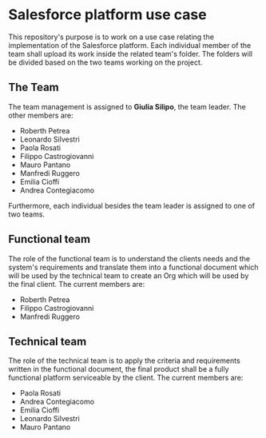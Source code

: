 # Salesforce platform use case 
This repository's purpose is to work on a use case relating the implementation of the Salesforce platform. Each individual member of the team shall
upload its work inside the related team's folder. The folders will be divided based on the two teams working on the project.

## The Team
The team management is assigned to **Giulia Silipo**, the team leader.
The other members are:
* Roberth Petrea 
* Leonardo Silvestri
* Paola Rosati
* Filippo Castrogiovanni
* Mauro Pantano
* Manfredi Ruggero
* Emilia Cioffi
* Andrea Contegiacomo
  
Furthermore, each individual besides the team leader is assigned to one of two teams.

## Functional team
The role of the functional team is to understand the clients needs and the system's requirements and 
translate them into a functional document which will be used by the technical team to create an Org
which will be used by the final client.
The current members are:
* Roberth Petrea
* Filippo Castrogiovanni
* Manfredi Ruggero

## Technical team
The role of the technical team is to apply the criteria and requirements written in the functional document, 
the final product shall be a fully functional platform serviceable by the client.
The current members are:
* Paola Rosati
* Andrea Contegiacomo
* Emilia Cioffi
* Leonardo Silvestri
* Mauro Pantano



